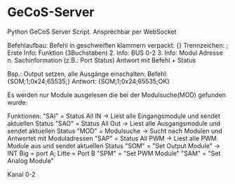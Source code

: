 # GeCoS-Server
Python GeCoS Server Script. Ansprechbar per WebSocket


Befehlaufbau:
Befehl in geschweiften klammern verpackt: {}
Trennzeichen: ;
Erste Info: Funktion (3Buchstaben)
2. Info: BUS 0-2
3. Info: Modul Adresse
n. Sachinformation (z.B.: Port Status)
Antwort mit Befehl + Status

Bsp.: Output setzen, alle Ausgänge einschalten: 
Befehl:     {SOM;1;0x24;65535;}
Antwort:    {SOM;1;0x24;65535;OK}

Es werden nur Module ausgelesen die bei der Modulsuche(MOD) gefunden wurde. 

Funktionen:
"SAI" = Status All IN -> Liest alle Eingangsmodule und sendet aktuellen Status
"SAO" = Status All Out -> Liest alle Ausgangsmodule und sendet aktuellen Status
"MOD" = Modulsuche -> Sucht nach Modulen und Antwortet mit Moduladressen
"SAP" = Status All PWM -> Liest alle PWM Module aus und sendet aktuellen Status
"SOM" = "Set Output Module" -> INT Big = port A; Litte = Port B
"SPM" = "Set PWM Module"
"SAM" = "Set Analog Module"

Kanal 0-2